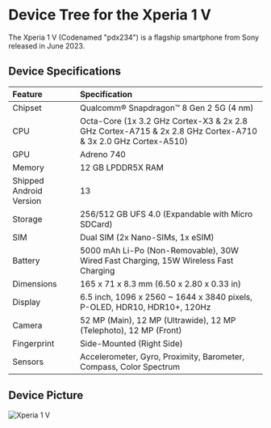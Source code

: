 # Device Tree for the Xperia 1 V

The Xperia 1 V (Codenamed "pdx234") is a flagship smartphone from Sony released in June 2023.

## Device Specifications

| Feature                 | Specification                                                                                                |
| :---------------------- | :------------------------------------------------------------------------------------------------------------|
| Chipset                 | Qualcomm® Snapdragon™ 8 Gen 2 5G (4 nm)                                                                      |
| CPU                     | Octa-Core (1x 3.2 GHz Cortex-X3 & 2x 2.8 GHz Cortex-A715 & 2x 2.8 GHz Cortex-A710 & 3x 2.0 GHz Cortex-A510)  |
| GPU                     | Adreno 740                                                                                                   |
| Memory                  | 12 GB LPDDR5X RAM                                                                                            |
| Shipped Android Version | 13                                                                                                           |
| Storage                 | 256/512 GB UFS 4.0 (Expandable with Micro SDCard)                                                            |
| SIM                     | Dual SIM (2x Nano-SIMs, 1x eSIM)                                                                             |
| Battery                 | 5000 mAh Li-Po (Non-Removable), 30W Wired Fast Charging, 15W Wireless Fast Charging                          |
| Dimensions              | 165 x 71 x 8.3 mm (6.50 x 2.80 x 0.33 in)                                                                    |
| Display                 | 6.5 inch, 1096 x 2560 ~ 1644 x 3840 pixels, P-OLED, HDR10, HDR10+, 120Hz                                     |
| Camera                  | 52 MP (Main), 12 MP (Ultrawide), 12 MP (Telephoto), 12 MP (Front)                                            |
| Fingerprint             | Side-Mounted (Right Side)                                                                                    |
| Sensors                 | Accelerometer, Gyro, Proximity, Barometer, Compass, Color Spectrum                                           |

## Device Picture

![Xperia 1 V](https://i.imgur.com/0BLvh7T.png)